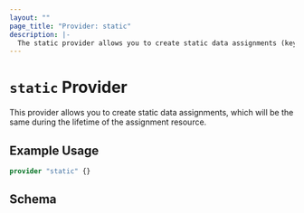 ```yaml
---
layout: ""
page_title: "Provider: static"
description: |-
  The static provider allows you to create static data assignments (key/value).
---
```


# `static` Provider

This provider allows you to create static data assignments, which will be the same
during the lifetime of the assignment resource.

## Example Usage

```terraform
provider "static" {}
```

<!-- schema generated by tfplugindocs -->
## Schema

